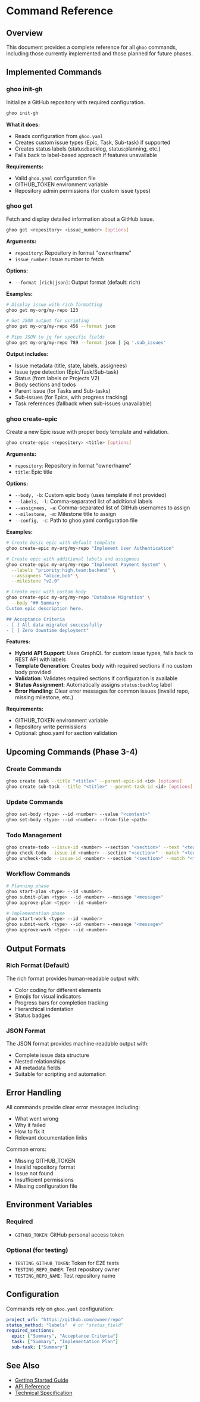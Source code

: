 # Command Reference

## Overview

This document provides a complete reference for all `ghoo` commands, including those currently implemented and those planned for future phases.

## Implemented Commands

### ghoo init-gh

Initialize a GitHub repository with required configuration.

```bash
ghoo init-gh
```

**What it does:**
- Reads configuration from `ghoo.yaml`
- Creates custom issue types (Epic, Task, Sub-task) if supported
- Creates status labels (status:backlog, status:planning, etc.)
- Falls back to label-based approach if features unavailable

**Requirements:**
- Valid `ghoo.yaml` configuration file
- GITHUB_TOKEN environment variable
- Repository admin permissions (for custom issue types)

### ghoo get

Fetch and display detailed information about a GitHub issue.

```bash
ghoo get <repository> <issue_number> [options]
```

**Arguments:**
- `repository`: Repository in format "owner/name"
- `issue_number`: Issue number to fetch

**Options:**
- `--format [rich|json]`: Output format (default: rich)

**Examples:**
```bash
# Display issue with rich formatting
ghoo get my-org/my-repo 123

# Get JSON output for scripting
ghoo get my-org/my-repo 456 --format json

# Pipe JSON to jq for specific fields
ghoo get my-org/my-repo 789 --format json | jq '.sub_issues'
```

**Output includes:**
- Issue metadata (title, state, labels, assignees)
- Issue type detection (Epic/Task/Sub-task)
- Status (from labels or Projects V2)
- Body sections and todos
- Parent issue (for Tasks and Sub-tasks)
- Sub-issues (for Epics, with progress tracking)
- Task references (fallback when sub-issues unavailable)

### ghoo create-epic

Create a new Epic issue with proper body template and validation.

```bash
ghoo create-epic <repository> <title> [options]
```

**Arguments:**
- `repository`: Repository in format "owner/name"
- `title`: Epic title

**Options:**
- `--body, -b`: Custom epic body (uses template if not provided)
- `--labels, -l`: Comma-separated list of additional labels
- `--assignees, -a`: Comma-separated list of GitHub usernames to assign
- `--milestone, -m`: Milestone title to assign
- `--config, -c`: Path to ghoo.yaml configuration file

**Examples:**
```bash
# Create basic epic with default template
ghoo create-epic my-org/my-repo "Implement User Authentication"

# Create epic with additional labels and assignees
ghoo create-epic my-org/my-repo "Implement Payment System" \
  --labels "priority:high,team:backend" \
  --assignees "alice,bob" \
  --milestone "v2.0"

# Create epic with custom body
ghoo create-epic my-org/my-repo "Database Migration" \
  --body "## Summary
Custom epic description here.

## Acceptance Criteria
- [ ] All data migrated successfully
- [ ] Zero downtime deployment"
```

**Features:**
- **Hybrid API Support**: Uses GraphQL for custom issue types, falls back to REST API with labels
- **Template Generation**: Creates body with required sections if no custom body provided
- **Validation**: Validates required sections if configuration is available
- **Status Assignment**: Automatically assigns `status:backlog` label
- **Error Handling**: Clear error messages for common issues (invalid repo, missing milestone, etc.)

**Requirements:**
- GITHUB_TOKEN environment variable
- Repository write permissions
- Optional: ghoo.yaml for section validation

## Upcoming Commands (Phase 3-4)

### Create Commands

```bash
ghoo create task --title "<title>" --parent-epic-id <id> [options]
ghoo create sub-task --title "<title>" --parent-task-id <id> [options]
```

### Update Commands

```bash
ghoo set-body <type> --id <number> --value "<content>"
ghoo set-body <type> --id <number> --from-file <path>
```

### Todo Management

```bash
ghoo create-todo --issue-id <number> --section "<section>" --text "<text>"
ghoo check-todo --issue-id <number> --section "<section>" --match "<text>"
ghoo uncheck-todo --issue-id <number> --section "<section>" --match "<text>"
```

### Workflow Commands

```bash
# Planning phase
ghoo start-plan <type> --id <number>
ghoo submit-plan <type> --id <number> --message "<message>"
ghoo approve-plan <type> --id <number>

# Implementation phase
ghoo start-work <type> --id <number>
ghoo submit-work <type> --id <number> --message "<message>"
ghoo approve-work <type> --id <number>
```

## Output Formats

### Rich Format (Default)

The rich format provides human-readable output with:
- Color coding for different elements
- Emojis for visual indicators
- Progress bars for completion tracking
- Hierarchical indentation
- Status badges

### JSON Format

The JSON format provides machine-readable output with:
- Complete issue data structure
- Nested relationships
- All metadata fields
- Suitable for scripting and automation

## Error Handling

All commands provide clear error messages including:
- What went wrong
- Why it failed
- How to fix it
- Relevant documentation links

Common errors:
- Missing GITHUB_TOKEN
- Invalid repository format
- Issue not found
- Insufficient permissions
- Missing configuration file

## Environment Variables

### Required
- `GITHUB_TOKEN`: GitHub personal access token

### Optional (for testing)
- `TESTING_GITHUB_TOKEN`: Token for E2E tests
- `TESTING_REPO_OWNER`: Test repository owner
- `TESTING_REPO_NAME`: Test repository name

## Configuration

Commands rely on `ghoo.yaml` configuration:

```yaml
project_url: "https://github.com/owner/repo"
status_method: "labels"  # or "status_field"
required_sections:
  epic: ["Summary", "Acceptance Criteria"]
  task: ["Summary", "Implementation Plan"]
  sub-task: ["Summary"]
```

## See Also

- [Getting Started Guide](./getting-started.md)
- [API Reference](../development/api-reference.md)
- [Technical Specification](../../SPEC.md)